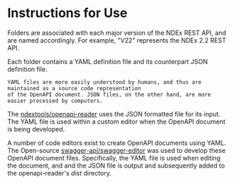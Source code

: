 # Instructions for Use
Folders are associated with each major version of the NDEx REST API, 
and are named accordingly.  For example, "V22" represents the 
NDEx 2.2 REST API.

Each folder contains a YAML definition file and its counterpart JSON definition file.

```
YAML files are more easily understood by humans, and thus are maintained as a source code representation
of the OpenAPI document. JSON files, on the other hand, are more easier processed by computers.
```

The [ndextools/openapi-reader](https://github.com/ndextools/openapi-reader) uses the JSON 
formatted file for its input. The YAML file is used within a custom editor when the OpenAPI document
is being developed. 

A number of code editors exist to create OpenAPI documents using YAML. The Open-source 
[swagger-api/swagger-editor](https://github.com/swagger-api/swagger-editor) 
was used to develop these OpenAPI document files. Specifically, the YAML file is used when editing the 
document, and and the JSON file is output and subsequently added to the openapi-reader's *dist* directory. 

